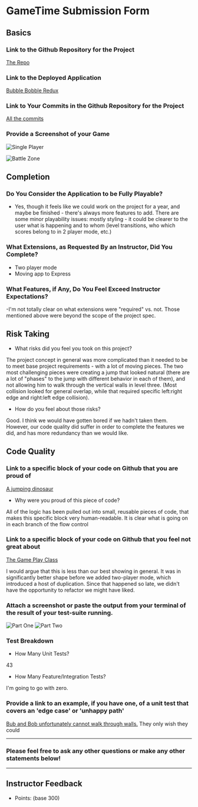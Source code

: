 # GameTime Submission Form

## Basics

### Link to the Github Repository for the Project
[The Repo](https://github.com/adriennedomingus/bubble_bobble/)

### Link to the Deployed Application
[Bubble Bobble Redux](http://bubble-bobble-redux.herokuapp.com/)

### Link to Your Commits in the Github Repository for the Project
[All the commits](https://github.com/adriennedomingus/bubble_bobble/commits/master)
### Provide a Screenshot of your Game
![Single Player](http://g.recordit.co/u35EwWHzXw.gif)

![Battle Zone](http://recordit.co/CAgkMS6US1.gif)

## Completion

### Do You Consider the Application to be Fully Playable?

 - Yes, though it feels like we could work on the project for a year, and maybe be finished - there's always more features to add. There are some minor playability issues: mostly styling - it could be clearer to the user what is happening and to whom (level transitions, who which scores belong to in 2 player mode, etc.)

### What Extensions, as Requested By an Instructor, Did You Complete?

* Two player mode  
* Moving app to Express

### What Features, if Any, Do You Feel Exceed Instructor Expectations?

-I'm not totally clear on what extensions were "required" vs. not. Those mentioned above were beyond the scope of the project spec.

## Risk Taking

- What risks did you feel you took on this project?

The project concept in general was more complicated than it needed to be to meet base project requirements - with a lot of moving pieces. The two most challenging pieces were creating a jump that looked natural (there are a lot of "phases" to the jump with different behavior in each of them), and not allowing him to walk through the vertical walls in level three. (Most collision looked for general overlap, while that required specific left:right edge and right:left edge collision).

- How do you feel about those risks?

Good. I think we would have gotten bored if we hadn't taken them. However, our code quality did suffer in order to complete the features we did, and has more redundancy than we would like.

## Code Quality

### Link to a specific block of your code on Github that you are proud of

[A jumping dinosaur](https://github.com/adriennedomingus/bubble_bobble/blob/3d2ca8d69921d6b3f05d6f49bb7a9b577d69bf6e/lib/dinosaur.js#L119-L129)
- Why were you proud of this piece of code?

All of the logic has been pulled out into small, reusable pieces of code, that makes this specific block very human-readable. It is clear what is going on in each branch of the flow control

### Link to a specific block of your code on Github that you feel not great about

[The Game Play Class](https://github.com/adriennedomingus/bubble_bobble/blob/3d2ca8d69921d6b3f05d6f49bb7a9b577d69bf6e/lib/game.js)

I would argue that this is less than our best showing in general. It was in significantly better shape before we added two-player mode, which introduced a host of duplication. Since that happened so late, we didn't have the opportunity to refactor we might have liked.

### Attach a screenshot or paste the output from your terminal of the result of your test-suite running.

![Part One](https://docs.google.com/drawings/d/1QcVbXVdySJa_pd_7FY7YUkX9HWl8CvK2PVnEjx4BALI/pub?w=960&h=503)
![Part Two](https://docs.google.com/drawings/d/10OA3PvmZw7vaenePhieCJ3bFJnSktEhT_DcPQLXoQpc/pub?w=969&h=481)

### Test Breakdown
- How Many Unit Tests?

43

- How Many Feature/Integration Tests?

I'm going to go with zero.

### Provide a link to an example, if you have one, of a unit test that covers an 'edge case' or 'unhappy path'

[Bub and Bob unfortunately cannot walk through walls.](https://github.com/adriennedomingus/bubble_bobble/blob/3d2ca8d69921d6b3f05d6f49bb7a9b577d69bf6e/test/dinosaur-test.js#L55-L60) They only wish they could

-----

### Please feel free to ask any other questions or make any other statements below!

-----

## Instructor Feedback

- Points: (base 300)
